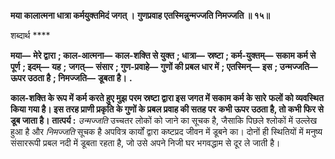 **मया कालात्मना धात्रा कर्मयुक्तमिदं जगत् ।** **गुणप्रवाह एतस्मिन्नुन्मज्जति निमज्जति ॥ १५॥** 

शब्दार्थ **** 

**मया—** **मेरे द्वारा** **; काल-आत्मना—** **काल-शक्ति से युक्त** **; धात्रा—** **स्रष्टा** **; कर्म-युक्तम्—** **सकाम कर्म से पूर्ण** **; इदम्—** **यह** **;** **जगत्—** **संसार** **; गुण-प्रवाहे—** **गुणों की प्रबल धार में** **; एतस्मिन्—** **इस** **; उन्मज्जति—** **ऊपर उठता है** **; निमज्जति—** **डूबता है।** **.** 

**काल-शक्ति के रूप में कर्म करते हुए मुझ परम स्रष्टा द्वारा इस जगत में सकाम कर्म के सारे** **फलों को व्यवस्थित किया गया है। इस तरह प्राणी प्रकृति के गुणों के प्रबल प्रवाह की सतह पर** **कभी ऊपर उठता है, तो कभी फिर से डूब जाता है।** **तात्पर्य :** *उन्मज्जति* उच्चतर लोकों को जाने का सूचक है, जैसाकि पिछले श्लोकों में उल्लेख हुआ है और *निमज्जति* सूचक है अपवित्र कार्यों द्वारा कष्टप्रद जीवन में डूबने का। दोनों ही स्थितियों में मनुष्य संसाररूपी प्रबल नदी में डूबता रहता है, जो उसे अपने निजी घर भगवद्धाम से दूर ले जाती है।  